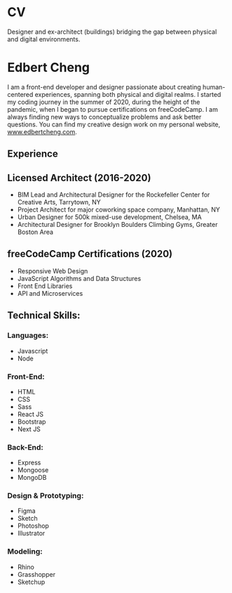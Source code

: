 # CV

Designer and ex-architect (buildings) bridging the gap between physical and digital environments.

# Edbert Cheng

I am a front-end developer and designer passionate about creating human-centered experiences, spanning both physical and digital realms. I started my coding journey in the summer of 2020, during the height of the pandemic, when I began to pursue certifications on freeCodeCamp. I am always finding new ways to conceptualize problems and ask better questions. You can find my creative design work on my personal website, www.edbertcheng.com.

## Experience

## Licensed Architect (2016-2020)
- BIM Lead and Architectural Designer for the Rockefeller Center for Creative Arts, Tarrytown, NY
- Project Architect for major coworking space company, Manhattan, NY
- Urban Designer for 500k mixed-use development, Chelsea, MA
- Architectural Designer for Brooklyn Boulders Climbing Gyms, Greater Boston Area

## freeCodeCamp Certifications (2020)
- Responsive Web Design
- JavaScript Algorithms and Data Structures
- Front End Libraries
- API and Microservices

## Technical Skills:

### Languages:
- Javascript
- Node

### Front-End:
- HTML
- CSS
- Sass
- React JS
- Bootstrap
- Next JS

### Back-End:
- Express
- Mongoose
- MongoDB

### Design & Prototyping: 
- Figma
- Sketch
- Photoshop
- Illustrator

### Modeling:
- Rhino
- Grasshopper
- Sketchup

